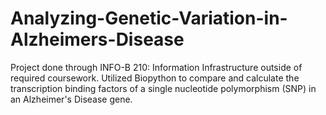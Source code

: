 # Analyzing-Genetic-Variation-in-Alzheimers-Disease
Project done through INFO-B 210: Information Infrastructure outside of required coursework. Utilized Biopython to compare and calculate the transcription binding factors of a single nucleotide polymorphism (SNP) in an Alzheimer's Disease gene.
